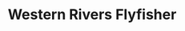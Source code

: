 ---
title: "Western Rivers Flyfisher"
url: /salt-lake-city/western-rivers-flyfisher/
shop: outdoor
---